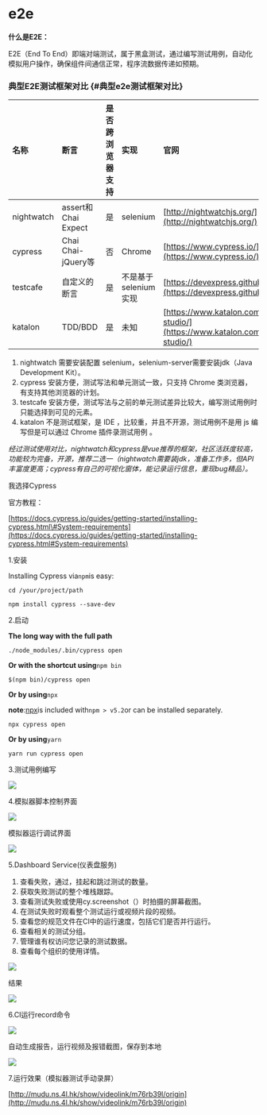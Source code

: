 # e2e

**什么是E2E：**

E2E（End To End）即端对端测试，属于黑盒测试，通过编写测试用例，自动化模拟用户操作，确保组件间通信正常，程序流数据传递如预期。

### 典型E2E测试框架对比 {#典型e2e测试框架对比}

| 名称 | 断言 | 是否跨浏览器支持 | 实现 | 官网 | 是否开源 |
| :--- | :--- | :--- | :--- | :--- | :--- |
| nightwatch | assert和Chai Expect | 是 | selenium | [http://nightwatchjs.org/](http://nightwatchjs.org/) | 是 |
| cypress | Chai Chai-jQuery等 | 否 | Chrome | [https://www.cypress.io/](https://www.cypress.io/) | 是 |
| testcafe | 自定义的断言 | 是 | 不是基于selenium实现 | [https://devexpress.github.io/testcafe/](https://devexpress.github.io/testcafe/) | 是 |
| katalon | TDD/BDD | 是 | 未知 | [https://www.katalon.com/katalon-studio/](https://www.katalon.com/katalon-studio/) | 否 |

1. nightwatch 需要安装配置 selenium，selenium-server需要安装jdk（Java Development Kit）。
2. cypress 安装方便，测试写法和单元测试一致，只支持 Chrome 类浏览器，有支持其他浏览器的计划。
3. testcafe 安装方便，测试写法与之前的单元测试差异比较大，编写测试用例时只能选择到可见的元素。
4. katalon 不是测试框架，是 IDE ，比较重，并且不开源，测试用例不是用 js 编写但是可以通过 Chrome 插件录测试用例
   。

_经过测试使用对比，nightwatch和cypress是vue推荐的框架，社区活跃度较高，功能较为完备，开源，推荐二选一（nightwatch需要装jdk，准备工作多，但API丰富度更高；cypress有自己的可视化窗体，能记录运行信息，重现bug精品）。_

我选择Cypress

官方教程：

[https://docs.cypress.io/guides/getting-started/installing-cypress.html\#System-requirements](https://docs.cypress.io/guides/getting-started/installing-cypress.html#System-requirements)

1.安装

Installing Cypress via`npm`is easy:

```
cd /your/project/path
```

```
npm install cypress --save-dev
```

2.启动

**The long way with the full path**

```
./node_modules/.bin/cypress open
```

**Or with the shortcut using**`npm bin`

```
$(npm bin)/cypress open
```

**Or by using**`npx`

**note**:[npx](https://www.npmjs.com/package/npx)is included with`npm > v5.2`or can be installed separately.

```
npx cypress open
```

**Or by using**`yarn`

```
yarn run cypress open
```

3.测试用例编写

![](/assets/1.png)

4.模拟器脚本控制界面

![](/assets/2.png)

模拟器运行调试界面

![](/assets/3.png)

5.Dashboard Service\(仪表盘服务\)

1. 查看失败，通过，挂起和跳过测试的数量。
2. 获取失败测试的整个堆栈跟踪。
3. 查看测试失败或使用cy.screenshot（）时拍摄的屏幕截图。
4. 在测试失败时观看整个测试运行或视频片段的视频。
5. 查看您的规范文件在CI中的运行速度，包括它们是否并行运行。
6. 查看相关的测试分组。
7. 管理谁有权访问您记录的测试数据。
8. 查看每个组织的使用详情。

![](/assets/4.png)

结果

![](/assets/5.png)

6.CI运行record命令

![](/assets/6.png)

自动生成报告，运行视频及报错截图，保存到本地

![](/assets/7.png)

7.运行效果（模拟器测试手动录屏）

[http://mudu.ns.4l.hk/show/videolink/m76rb39l/origin](http://mudu.ns.4l.hk/show/videolink/m76rb39l/origin)

